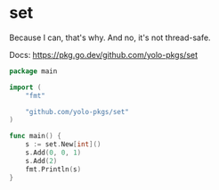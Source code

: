 # set

Because I can, that's why. And no, it's not thread-safe.

Docs: <https://pkg.go.dev/github.com/yolo-pkgs/set>

```go
package main

import (
	"fmt"

	"github.com/yolo-pkgs/set"
)

func main() {
	s := set.New[int]()
	s.Add(0, 0, 1)
	s.Add(2)
	fmt.Println(s)
}
```
